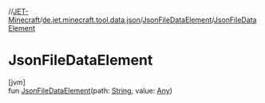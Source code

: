 //[JET-Minecraft](../../../index.md)/[de.jet.minecraft.tool.data.json](../index.md)/[JsonFileDataElement](index.md)/[JsonFileDataElement](-json-file-data-element.md)

# JsonFileDataElement

[jvm]\
fun [JsonFileDataElement](-json-file-data-element.md)(path: [String](https://kotlinlang.org/api/latest/jvm/stdlib/kotlin/-string/index.html), value: [Any](https://kotlinlang.org/api/latest/jvm/stdlib/kotlin/-any/index.html))
